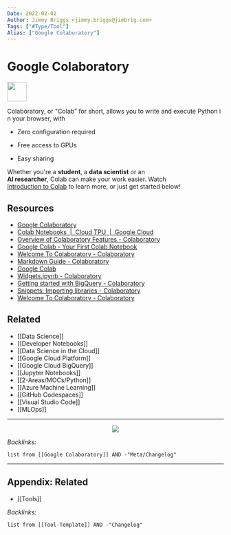 ```yaml
---
Date: 2022-02-02
Author: Jimmy Briggs <jimmy.briggs@jimbrig.com>
Tags: ["#Type/Tool"]
Alias: ["Google Colaboratory"]
---
```


<h1>Google Colaboratory</h1><p><img style="float" href="https://colab.research.google.com/" src="https://colab.research.google.com/img/colab_favicon_256px.png" height="45px"></p>

Colaboratory, or "Colab" for short, allows you to write and execute Python in your browser, with 

* Zero configuration required

* Free access to GPUs

* Easy sharing

Whether you're a **student**, a **data scientist** or an **AI researcher**, Colab can make your work easier. Watch [Introduction to Colab](https://www.youtube.com/watch?v=inN8seMm7UI) to learn more, or just get started below!

## Resources

* [Google Colaboratory](https://colab.research.google.com/)
* [Colab Notebooks  |  Cloud TPU  |  Google Cloud](https://cloud.google.com/tpu/docs/colabs)
* [Overview of Colaboratory Features - Colaboratory](https://colab.research.google.com/notebooks/basic_features_overview.ipynb)
* [Google Colab - Your First Colab Notebook](https://www.tutorialspoint.com/google_colab/your_first_colab_notebook.htm)
* [Welcome To Colaboratory - Colaboratory](https://colab.research.google.com/notebooks/intro.ipynb)
* [Markdown Guide - Colaboratory](https://colab.research.google.com/notebooks/markdown_guide.ipynb)
* [Google Colab](https://colab.research.google.com/notebooks/)
* [Widgets.ipynb - Colaboratory](https://colab.research.google.com/notebooks/widgets.ipynb)
* [Getting started with BigQuery - Colaboratory](https://colab.research.google.com/notebooks/bigquery.ipynb)
* [Snippets: Importing libraries - Colaboratory](https://colab.research.google.com/notebooks/snippets/importing_libraries.ipynb)
* [Welcome To Colaboratory - Colaboratory](https://colab.research.google.com/)

## Related

* [[Data Science]]
* [[Developer Notebooks]]
* [[Data Science in the Cloud]]
* [[Google Cloud Platform]]
* [[Google Cloud BigQuery]]
* [[Jupyter Notebooks]]
* [[2-Areas/MOCs/Python]]
* [[Azure Machine Learning]]
* [[GitHub Codespaces]]
* [[Visual Studio Code]]
* [[MLOps]]

---

<center><p><img src="https://th.bing.com/th/id/OIP.UcIwji-bZCI_Av5bsD7vvQHaDq?pid=ImgDet&rs=1"/></p></center>

*Backlinks:*

````dataview
list from [[Google Colaboratory]] AND -"Meta/Changelog"
````


***

## Appendix: Related

- [[Tools]]

*Backlinks:*

```dataview
list from [[Tool-Template]] AND -"Changelog"
```